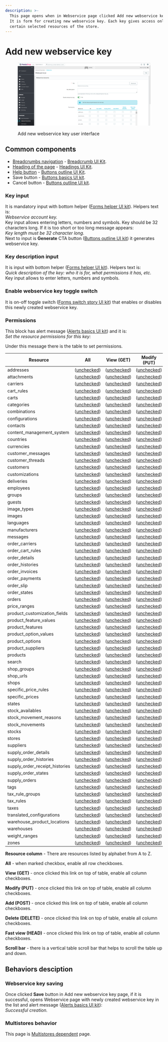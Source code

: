 ```yaml
---
description: >-
  This page opens when in Webservice page clicked Add new webservice key button.
  It is form for creating new webservice key. Each key gives access only to
  certain selected resources of the store.
---
```


# Add new webservice key

<figure><img src="../../../../../.gitbook/assets/image (1) (2) (3).png" alt=""><figcaption><p>Add new webservice key user interface</p></figcaption></figure>

## Common components

* [Breadcrumbs navigation](../../../common-components/breadcrumbs.md) - [Breadcrumb UI Kit](https://build.prestashop.com/prestashop-ui-kit/?path=/story/breadcrumb--breadcrumb).
* [Heading of the page](../../../common-components/heading-of-the-page.md) - [Headings UI Kit](https://build.prestashop.com/prestashop-ui-kit/?path=/story/headings--headings).
* [Help button](../../../common-components/help-button.md) - [Buttons outline UI Kit](https://build.prestashop.com/prestashop-ui-kit/?path=/story/buttons--outline).
* Save button - [Buttons basics UI kit](https://build.prestashop.com/prestashop-ui-kit/?path=/story/buttons--basics).
* Cancel button - [Buttons outline UI kit](https://build.prestashop.com/prestashop-ui-kit/?path=/story/buttons--outline).

### Key input

It is mandatory input with bottom helper ([Forms helper UI kit](https://build.prestashop.com/prestashop-ui-kit/?path=/story/forms--helpers)). Helpers text is: \
_Webservice account key._ \
Key input allows entering letters, numbers and symbols. Key should be 32 characters long. If it is too short or too long message appears: \
_Key length must be 32 character long._\
Next to input is **Generate** CTA button ([Buttons outline UI kit](https://build.prestashop.com/prestashop-ui-kit/?path=/story/buttons--outline)) it generates webservice key.

### Key description input

It is input with bottom helper ([Forms helper UI kit](https://build.prestashop.com/prestashop-ui-kit/?path=/story/forms--helpers)). Helpers text is: \
_Quick description of the key: who it is for, what permissions it has, etc._\
Key input allows to enter letters, numbers and symbols.&#x20;

### Enable webservice key toggle switch

It is on-off toggle switch ([Forms switch story UI kit](https://build.prestashop.com/prestashop-ui-kit/?path=/story/forms--switch-story)) that enables or disables this newly created webservice key.

### Permissions

This block has alert message ([Alerts basics UI kit](https://build.prestashop.com/prestashop-ui-kit/?path=/story/alerts--basics)) and it is:\
_Set the resource permissions for this key:_

Under this message there is the table to set permissions.

<table><thead><tr><th width="157">Resource</th><th width="128">All</th><th width="128">View (GET)</th><th width="128">Modify (PUT)</th><th width="129">Add (POST)</th><th width="128">Delete (DELETE)</th><th width="128">Fast view (HEAD)</th></tr></thead><tbody><tr><td>addresses</td><td>(<a href="https://build.prestashop-project.org/prestashop-ui-kit/?path=/story/forms--stylised-checkboxes">unchecked</a>)</td><td>(<a href="https://build.prestashop-project.org/prestashop-ui-kit/?path=/story/forms--stylised-checkboxes">unchecked</a>)</td><td>(<a href="https://build.prestashop-project.org/prestashop-ui-kit/?path=/story/forms--stylised-checkboxes">unchecked</a>)</td><td>(<a href="https://build.prestashop-project.org/prestashop-ui-kit/?path=/story/forms--stylised-checkboxes">unchecked</a>)</td><td>(<a href="https://build.prestashop-project.org/prestashop-ui-kit/?path=/story/forms--stylised-checkboxes">unchecked</a>)</td><td>(<a href="https://build.prestashop-project.org/prestashop-ui-kit/?path=/story/forms--stylised-checkboxes">unchecked</a>)</td></tr><tr><td>attachments</td><td>(<a href="https://build.prestashop-project.org/prestashop-ui-kit/?path=/story/forms--stylised-checkboxes">unchecked</a>)</td><td>(<a href="https://build.prestashop-project.org/prestashop-ui-kit/?path=/story/forms--stylised-checkboxes">unchecked</a>)</td><td>(<a href="https://build.prestashop-project.org/prestashop-ui-kit/?path=/story/forms--stylised-checkboxes">unchecked</a>)</td><td>(<a href="https://build.prestashop-project.org/prestashop-ui-kit/?path=/story/forms--stylised-checkboxes">unchecked</a>)</td><td>(<a href="https://build.prestashop-project.org/prestashop-ui-kit/?path=/story/forms--stylised-checkboxes">unchecked</a>)</td><td>(<a href="https://build.prestashop-project.org/prestashop-ui-kit/?path=/story/forms--stylised-checkboxes">unchecked</a>)</td></tr><tr><td>carriers</td><td>(<a href="https://build.prestashop-project.org/prestashop-ui-kit/?path=/story/forms--stylised-checkboxes">unchecked</a>)</td><td>(<a href="https://build.prestashop-project.org/prestashop-ui-kit/?path=/story/forms--stylised-checkboxes">unchecked</a>)</td><td>(<a href="https://build.prestashop-project.org/prestashop-ui-kit/?path=/story/forms--stylised-checkboxes">unchecked</a>)</td><td>(<a href="https://build.prestashop-project.org/prestashop-ui-kit/?path=/story/forms--stylised-checkboxes">unchecked</a>)</td><td>(<a href="https://build.prestashop-project.org/prestashop-ui-kit/?path=/story/forms--stylised-checkboxes">unchecked</a>)</td><td>(<a href="https://build.prestashop-project.org/prestashop-ui-kit/?path=/story/forms--stylised-checkboxes">unchecked</a>)</td></tr><tr><td>cart_rules</td><td>(<a href="https://build.prestashop-project.org/prestashop-ui-kit/?path=/story/forms--stylised-checkboxes">unchecked</a>)</td><td>(<a href="https://build.prestashop-project.org/prestashop-ui-kit/?path=/story/forms--stylised-checkboxes">unchecked</a>)</td><td>(<a href="https://build.prestashop-project.org/prestashop-ui-kit/?path=/story/forms--stylised-checkboxes">unchecked</a>)</td><td>(<a href="https://build.prestashop-project.org/prestashop-ui-kit/?path=/story/forms--stylised-checkboxes">unchecked</a>)</td><td>(<a href="https://build.prestashop-project.org/prestashop-ui-kit/?path=/story/forms--stylised-checkboxes">unchecked</a>)</td><td>(<a href="https://build.prestashop-project.org/prestashop-ui-kit/?path=/story/forms--stylised-checkboxes">unchecked</a>)</td></tr><tr><td>carts</td><td>(<a href="https://build.prestashop-project.org/prestashop-ui-kit/?path=/story/forms--stylised-checkboxes">unchecked</a>)</td><td>(<a href="https://build.prestashop-project.org/prestashop-ui-kit/?path=/story/forms--stylised-checkboxes">unchecked</a>)</td><td>(<a href="https://build.prestashop-project.org/prestashop-ui-kit/?path=/story/forms--stylised-checkboxes">unchecked</a>)</td><td>(<a href="https://build.prestashop-project.org/prestashop-ui-kit/?path=/story/forms--stylised-checkboxes">unchecked</a>)</td><td>(<a href="https://build.prestashop-project.org/prestashop-ui-kit/?path=/story/forms--stylised-checkboxes">unchecked</a>)</td><td>(<a href="https://build.prestashop-project.org/prestashop-ui-kit/?path=/story/forms--stylised-checkboxes">unchecked</a>)</td></tr><tr><td>categories</td><td>(<a href="https://build.prestashop-project.org/prestashop-ui-kit/?path=/story/forms--stylised-checkboxes">unchecked</a>)</td><td>(<a href="https://build.prestashop-project.org/prestashop-ui-kit/?path=/story/forms--stylised-checkboxes">unchecked</a>)</td><td>(<a href="https://build.prestashop-project.org/prestashop-ui-kit/?path=/story/forms--stylised-checkboxes">unchecked</a>)</td><td>(<a href="https://build.prestashop-project.org/prestashop-ui-kit/?path=/story/forms--stylised-checkboxes">unchecked</a>)</td><td>(<a href="https://build.prestashop-project.org/prestashop-ui-kit/?path=/story/forms--stylised-checkboxes">unchecked</a>)</td><td>(<a href="https://build.prestashop-project.org/prestashop-ui-kit/?path=/story/forms--stylised-checkboxes">unchecked</a>)</td></tr><tr><td>combinations</td><td>(<a href="https://build.prestashop-project.org/prestashop-ui-kit/?path=/story/forms--stylised-checkboxes">unchecked</a>)</td><td>(<a href="https://build.prestashop-project.org/prestashop-ui-kit/?path=/story/forms--stylised-checkboxes">unchecked</a>)</td><td>(<a href="https://build.prestashop-project.org/prestashop-ui-kit/?path=/story/forms--stylised-checkboxes">unchecked</a>)</td><td>(<a href="https://build.prestashop-project.org/prestashop-ui-kit/?path=/story/forms--stylised-checkboxes">unchecked</a>)</td><td>(<a href="https://build.prestashop-project.org/prestashop-ui-kit/?path=/story/forms--stylised-checkboxes">unchecked</a>)</td><td>(<a href="https://build.prestashop-project.org/prestashop-ui-kit/?path=/story/forms--stylised-checkboxes">unchecked</a>)</td></tr><tr><td>configurations</td><td>(<a href="https://build.prestashop-project.org/prestashop-ui-kit/?path=/story/forms--stylised-checkboxes">unchecked</a>)</td><td>(<a href="https://build.prestashop-project.org/prestashop-ui-kit/?path=/story/forms--stylised-checkboxes">unchecked</a>)</td><td>(<a href="https://build.prestashop-project.org/prestashop-ui-kit/?path=/story/forms--stylised-checkboxes">unchecked</a>)</td><td>(<a href="https://build.prestashop-project.org/prestashop-ui-kit/?path=/story/forms--stylised-checkboxes">unchecked</a>)</td><td>(<a href="https://build.prestashop-project.org/prestashop-ui-kit/?path=/story/forms--stylised-checkboxes">unchecked</a>)</td><td>(<a href="https://build.prestashop-project.org/prestashop-ui-kit/?path=/story/forms--stylised-checkboxes">unchecked</a>)</td></tr><tr><td>contacts</td><td>(<a href="https://build.prestashop-project.org/prestashop-ui-kit/?path=/story/forms--stylised-checkboxes">unchecked</a>)</td><td>(<a href="https://build.prestashop-project.org/prestashop-ui-kit/?path=/story/forms--stylised-checkboxes">unchecked</a>)</td><td>(<a href="https://build.prestashop-project.org/prestashop-ui-kit/?path=/story/forms--stylised-checkboxes">unchecked</a>)</td><td>(<a href="https://build.prestashop-project.org/prestashop-ui-kit/?path=/story/forms--stylised-checkboxes">unchecked</a>)</td><td>(<a href="https://build.prestashop-project.org/prestashop-ui-kit/?path=/story/forms--stylised-checkboxes">unchecked</a>)</td><td>(<a href="https://build.prestashop-project.org/prestashop-ui-kit/?path=/story/forms--stylised-checkboxes">unchecked</a>)</td></tr><tr><td>content_management_system</td><td>(<a href="https://build.prestashop-project.org/prestashop-ui-kit/?path=/story/forms--stylised-checkboxes">unchecked</a>)</td><td>(<a href="https://build.prestashop-project.org/prestashop-ui-kit/?path=/story/forms--stylised-checkboxes">unchecked</a>)</td><td>(<a href="https://build.prestashop-project.org/prestashop-ui-kit/?path=/story/forms--stylised-checkboxes">unchecked</a>)</td><td>(<a href="https://build.prestashop-project.org/prestashop-ui-kit/?path=/story/forms--stylised-checkboxes">unchecked</a>)</td><td>(<a href="https://build.prestashop-project.org/prestashop-ui-kit/?path=/story/forms--stylised-checkboxes">unchecked</a>)</td><td>(<a href="https://build.prestashop-project.org/prestashop-ui-kit/?path=/story/forms--stylised-checkboxes">unchecked</a>)</td></tr><tr><td>countries</td><td>(<a href="https://build.prestashop-project.org/prestashop-ui-kit/?path=/story/forms--stylised-checkboxes">unchecked</a>)</td><td>(<a href="https://build.prestashop-project.org/prestashop-ui-kit/?path=/story/forms--stylised-checkboxes">unchecked</a>)</td><td>(<a href="https://build.prestashop-project.org/prestashop-ui-kit/?path=/story/forms--stylised-checkboxes">unchecked</a>)</td><td>(<a href="https://build.prestashop-project.org/prestashop-ui-kit/?path=/story/forms--stylised-checkboxes">unchecked</a>)</td><td>(<a href="https://build.prestashop-project.org/prestashop-ui-kit/?path=/story/forms--stylised-checkboxes">unchecked</a>)</td><td>(<a href="https://build.prestashop-project.org/prestashop-ui-kit/?path=/story/forms--stylised-checkboxes">unchecked</a>)</td></tr><tr><td>currencies</td><td>(<a href="https://build.prestashop-project.org/prestashop-ui-kit/?path=/story/forms--stylised-checkboxes">unchecked</a>)</td><td>(<a href="https://build.prestashop-project.org/prestashop-ui-kit/?path=/story/forms--stylised-checkboxes">unchecked</a>)</td><td>(<a href="https://build.prestashop-project.org/prestashop-ui-kit/?path=/story/forms--stylised-checkboxes">unchecked</a>)</td><td>(<a href="https://build.prestashop-project.org/prestashop-ui-kit/?path=/story/forms--stylised-checkboxes">unchecked</a>)</td><td>(<a href="https://build.prestashop-project.org/prestashop-ui-kit/?path=/story/forms--stylised-checkboxes">unchecked</a>)</td><td>(<a href="https://build.prestashop-project.org/prestashop-ui-kit/?path=/story/forms--stylised-checkboxes">unchecked</a>)</td></tr><tr><td>customer_messages</td><td>(<a href="https://build.prestashop-project.org/prestashop-ui-kit/?path=/story/forms--stylised-checkboxes">unchecked</a>)</td><td>(<a href="https://build.prestashop-project.org/prestashop-ui-kit/?path=/story/forms--stylised-checkboxes">unchecked</a>)</td><td>(<a href="https://build.prestashop-project.org/prestashop-ui-kit/?path=/story/forms--stylised-checkboxes">unchecked</a>)</td><td>(<a href="https://build.prestashop-project.org/prestashop-ui-kit/?path=/story/forms--stylised-checkboxes">unchecked</a>)</td><td>(<a href="https://build.prestashop-project.org/prestashop-ui-kit/?path=/story/forms--stylised-checkboxes">unchecked</a>)</td><td>(<a href="https://build.prestashop-project.org/prestashop-ui-kit/?path=/story/forms--stylised-checkboxes">unchecked</a>)</td></tr><tr><td>customer_threads</td><td>(<a href="https://build.prestashop-project.org/prestashop-ui-kit/?path=/story/forms--stylised-checkboxes">unchecked</a>)</td><td>(<a href="https://build.prestashop-project.org/prestashop-ui-kit/?path=/story/forms--stylised-checkboxes">unchecked</a>)</td><td>(<a href="https://build.prestashop-project.org/prestashop-ui-kit/?path=/story/forms--stylised-checkboxes">unchecked</a>)</td><td>(<a href="https://build.prestashop-project.org/prestashop-ui-kit/?path=/story/forms--stylised-checkboxes">unchecked</a>)</td><td>(<a href="https://build.prestashop-project.org/prestashop-ui-kit/?path=/story/forms--stylised-checkboxes">unchecked</a>)</td><td>(<a href="https://build.prestashop-project.org/prestashop-ui-kit/?path=/story/forms--stylised-checkboxes">unchecked</a>)</td></tr><tr><td>customers</td><td>(<a href="https://build.prestashop-project.org/prestashop-ui-kit/?path=/story/forms--stylised-checkboxes">unchecked</a>)</td><td>(<a href="https://build.prestashop-project.org/prestashop-ui-kit/?path=/story/forms--stylised-checkboxes">unchecked</a>)</td><td>(<a href="https://build.prestashop-project.org/prestashop-ui-kit/?path=/story/forms--stylised-checkboxes">unchecked</a>)</td><td>(<a href="https://build.prestashop-project.org/prestashop-ui-kit/?path=/story/forms--stylised-checkboxes">unchecked</a>)</td><td>(<a href="https://build.prestashop-project.org/prestashop-ui-kit/?path=/story/forms--stylised-checkboxes">unchecked</a>)</td><td>(<a href="https://build.prestashop-project.org/prestashop-ui-kit/?path=/story/forms--stylised-checkboxes">unchecked</a>)</td></tr><tr><td>customizations</td><td>(<a href="https://build.prestashop-project.org/prestashop-ui-kit/?path=/story/forms--stylised-checkboxes">unchecked</a>)</td><td>(<a href="https://build.prestashop-project.org/prestashop-ui-kit/?path=/story/forms--stylised-checkboxes">unchecked</a>)</td><td>(<a href="https://build.prestashop-project.org/prestashop-ui-kit/?path=/story/forms--stylised-checkboxes">unchecked</a>)</td><td>(<a href="https://build.prestashop-project.org/prestashop-ui-kit/?path=/story/forms--stylised-checkboxes">unchecked</a>)</td><td>(<a href="https://build.prestashop-project.org/prestashop-ui-kit/?path=/story/forms--stylised-checkboxes">unchecked</a>)</td><td>(<a href="https://build.prestashop-project.org/prestashop-ui-kit/?path=/story/forms--stylised-checkboxes">unchecked</a>)</td></tr><tr><td>deliveries</td><td>(<a href="https://build.prestashop-project.org/prestashop-ui-kit/?path=/story/forms--stylised-checkboxes">unchecked</a>)</td><td>(<a href="https://build.prestashop-project.org/prestashop-ui-kit/?path=/story/forms--stylised-checkboxes">unchecked</a>)</td><td>(<a href="https://build.prestashop-project.org/prestashop-ui-kit/?path=/story/forms--stylised-checkboxes">unchecked</a>)</td><td>(<a href="https://build.prestashop-project.org/prestashop-ui-kit/?path=/story/forms--stylised-checkboxes">unchecked</a>)</td><td>(<a href="https://build.prestashop-project.org/prestashop-ui-kit/?path=/story/forms--stylised-checkboxes">unchecked</a>)</td><td>(<a href="https://build.prestashop-project.org/prestashop-ui-kit/?path=/story/forms--stylised-checkboxes">unchecked</a>)</td></tr><tr><td>employees</td><td>(<a href="https://build.prestashop-project.org/prestashop-ui-kit/?path=/story/forms--stylised-checkboxes">unchecked</a>)</td><td>(<a href="https://build.prestashop-project.org/prestashop-ui-kit/?path=/story/forms--stylised-checkboxes">unchecked</a>)</td><td>(<a href="https://build.prestashop-project.org/prestashop-ui-kit/?path=/story/forms--stylised-checkboxes">unchecked</a>)</td><td>(<a href="https://build.prestashop-project.org/prestashop-ui-kit/?path=/story/forms--stylised-checkboxes">unchecked</a>)</td><td>(<a href="https://build.prestashop-project.org/prestashop-ui-kit/?path=/story/forms--stylised-checkboxes">unchecked</a>)</td><td>(<a href="https://build.prestashop-project.org/prestashop-ui-kit/?path=/story/forms--stylised-checkboxes">unchecked</a>)</td></tr><tr><td>groups</td><td>(<a href="https://build.prestashop-project.org/prestashop-ui-kit/?path=/story/forms--stylised-checkboxes">unchecked</a>)</td><td>(<a href="https://build.prestashop-project.org/prestashop-ui-kit/?path=/story/forms--stylised-checkboxes">unchecked</a>)</td><td>(<a href="https://build.prestashop-project.org/prestashop-ui-kit/?path=/story/forms--stylised-checkboxes">unchecked</a>)</td><td>(<a href="https://build.prestashop-project.org/prestashop-ui-kit/?path=/story/forms--stylised-checkboxes">unchecked</a>)</td><td>(<a href="https://build.prestashop-project.org/prestashop-ui-kit/?path=/story/forms--stylised-checkboxes">unchecked</a>)</td><td>(<a href="https://build.prestashop-project.org/prestashop-ui-kit/?path=/story/forms--stylised-checkboxes">unchecked</a>)</td></tr><tr><td>guests</td><td>(<a href="https://build.prestashop-project.org/prestashop-ui-kit/?path=/story/forms--stylised-checkboxes">unchecked</a>)</td><td>(<a href="https://build.prestashop-project.org/prestashop-ui-kit/?path=/story/forms--stylised-checkboxes">unchecked</a>)</td><td>(<a href="https://build.prestashop-project.org/prestashop-ui-kit/?path=/story/forms--stylised-checkboxes">unchecked</a>)</td><td>(<a href="https://build.prestashop-project.org/prestashop-ui-kit/?path=/story/forms--stylised-checkboxes">unchecked</a>)</td><td>(<a href="https://build.prestashop-project.org/prestashop-ui-kit/?path=/story/forms--stylised-checkboxes">unchecked</a>)</td><td>(<a href="https://build.prestashop-project.org/prestashop-ui-kit/?path=/story/forms--stylised-checkboxes">unchecked</a>)</td></tr><tr><td>image_types</td><td>(<a href="https://build.prestashop-project.org/prestashop-ui-kit/?path=/story/forms--stylised-checkboxes">unchecked</a>)</td><td>(<a href="https://build.prestashop-project.org/prestashop-ui-kit/?path=/story/forms--stylised-checkboxes">unchecked</a>)</td><td>(<a href="https://build.prestashop-project.org/prestashop-ui-kit/?path=/story/forms--stylised-checkboxes">unchecked</a>)</td><td>(<a href="https://build.prestashop-project.org/prestashop-ui-kit/?path=/story/forms--stylised-checkboxes">unchecked</a>)</td><td>(<a href="https://build.prestashop-project.org/prestashop-ui-kit/?path=/story/forms--stylised-checkboxes">unchecked</a>)</td><td>(<a href="https://build.prestashop-project.org/prestashop-ui-kit/?path=/story/forms--stylised-checkboxes">unchecked</a>)</td></tr><tr><td>images</td><td>(<a href="https://build.prestashop-project.org/prestashop-ui-kit/?path=/story/forms--stylised-checkboxes">unchecked</a>)</td><td>(<a href="https://build.prestashop-project.org/prestashop-ui-kit/?path=/story/forms--stylised-checkboxes">unchecked</a>)</td><td>(<a href="https://build.prestashop-project.org/prestashop-ui-kit/?path=/story/forms--stylised-checkboxes">unchecked</a>)</td><td>(<a href="https://build.prestashop-project.org/prestashop-ui-kit/?path=/story/forms--stylised-checkboxes">unchecked</a>)</td><td>(<a href="https://build.prestashop-project.org/prestashop-ui-kit/?path=/story/forms--stylised-checkboxes">unchecked</a>)</td><td>(<a href="https://build.prestashop-project.org/prestashop-ui-kit/?path=/story/forms--stylised-checkboxes">unchecked</a>)</td></tr><tr><td>languages</td><td>(<a href="https://build.prestashop-project.org/prestashop-ui-kit/?path=/story/forms--stylised-checkboxes">unchecked</a>)</td><td>(<a href="https://build.prestashop-project.org/prestashop-ui-kit/?path=/story/forms--stylised-checkboxes">unchecked</a>)</td><td>(<a href="https://build.prestashop-project.org/prestashop-ui-kit/?path=/story/forms--stylised-checkboxes">unchecked</a>)</td><td>(<a href="https://build.prestashop-project.org/prestashop-ui-kit/?path=/story/forms--stylised-checkboxes">unchecked</a>)</td><td>(<a href="https://build.prestashop-project.org/prestashop-ui-kit/?path=/story/forms--stylised-checkboxes">unchecked</a>)</td><td>(<a href="https://build.prestashop-project.org/prestashop-ui-kit/?path=/story/forms--stylised-checkboxes">unchecked</a>)</td></tr><tr><td>manufacturers</td><td>(<a href="https://build.prestashop-project.org/prestashop-ui-kit/?path=/story/forms--stylised-checkboxes">unchecked</a>)</td><td>(<a href="https://build.prestashop-project.org/prestashop-ui-kit/?path=/story/forms--stylised-checkboxes">unchecked</a>)</td><td>(<a href="https://build.prestashop-project.org/prestashop-ui-kit/?path=/story/forms--stylised-checkboxes">unchecked</a>)</td><td>(<a href="https://build.prestashop-project.org/prestashop-ui-kit/?path=/story/forms--stylised-checkboxes">unchecked</a>)</td><td>(<a href="https://build.prestashop-project.org/prestashop-ui-kit/?path=/story/forms--stylised-checkboxes">unchecked</a>)</td><td>(<a href="https://build.prestashop-project.org/prestashop-ui-kit/?path=/story/forms--stylised-checkboxes">unchecked</a>)</td></tr><tr><td>messages</td><td>(<a href="https://build.prestashop-project.org/prestashop-ui-kit/?path=/story/forms--stylised-checkboxes">unchecked</a>)</td><td>(<a href="https://build.prestashop-project.org/prestashop-ui-kit/?path=/story/forms--stylised-checkboxes">unchecked</a>)</td><td>(<a href="https://build.prestashop-project.org/prestashop-ui-kit/?path=/story/forms--stylised-checkboxes">unchecked</a>)</td><td>(<a href="https://build.prestashop-project.org/prestashop-ui-kit/?path=/story/forms--stylised-checkboxes">unchecked</a>)</td><td>(<a href="https://build.prestashop-project.org/prestashop-ui-kit/?path=/story/forms--stylised-checkboxes">unchecked</a>)</td><td>(<a href="https://build.prestashop-project.org/prestashop-ui-kit/?path=/story/forms--stylised-checkboxes">unchecked</a>)</td></tr><tr><td>order_carriers</td><td>(<a href="https://build.prestashop-project.org/prestashop-ui-kit/?path=/story/forms--stylised-checkboxes">unchecked</a>)</td><td>(<a href="https://build.prestashop-project.org/prestashop-ui-kit/?path=/story/forms--stylised-checkboxes">unchecked</a>)</td><td>(<a href="https://build.prestashop-project.org/prestashop-ui-kit/?path=/story/forms--stylised-checkboxes">unchecked</a>)</td><td>(<a href="https://build.prestashop-project.org/prestashop-ui-kit/?path=/story/forms--stylised-checkboxes">unchecked</a>)</td><td>(<a href="https://build.prestashop-project.org/prestashop-ui-kit/?path=/story/forms--stylised-checkboxes">unchecked</a>)</td><td>(<a href="https://build.prestashop-project.org/prestashop-ui-kit/?path=/story/forms--stylised-checkboxes">unchecked</a>)</td></tr><tr><td>order_cart_rules</td><td>(<a href="https://build.prestashop-project.org/prestashop-ui-kit/?path=/story/forms--stylised-checkboxes">unchecked</a>)</td><td>(<a href="https://build.prestashop-project.org/prestashop-ui-kit/?path=/story/forms--stylised-checkboxes">unchecked</a>)</td><td>(<a href="https://build.prestashop-project.org/prestashop-ui-kit/?path=/story/forms--stylised-checkboxes">unchecked</a>)</td><td>(<a href="https://build.prestashop-project.org/prestashop-ui-kit/?path=/story/forms--stylised-checkboxes">unchecked</a>)</td><td>(<a href="https://build.prestashop-project.org/prestashop-ui-kit/?path=/story/forms--stylised-checkboxes">unchecked</a>)</td><td>(<a href="https://build.prestashop-project.org/prestashop-ui-kit/?path=/story/forms--stylised-checkboxes">unchecked</a>)</td></tr><tr><td>order_details</td><td>(<a href="https://build.prestashop-project.org/prestashop-ui-kit/?path=/story/forms--stylised-checkboxes">unchecked</a>)</td><td>(<a href="https://build.prestashop-project.org/prestashop-ui-kit/?path=/story/forms--stylised-checkboxes">unchecked</a>)</td><td>(<a href="https://build.prestashop-project.org/prestashop-ui-kit/?path=/story/forms--stylised-checkboxes">unchecked</a>)</td><td>(<a href="https://build.prestashop-project.org/prestashop-ui-kit/?path=/story/forms--stylised-checkboxes">unchecked</a>)</td><td>(<a href="https://build.prestashop-project.org/prestashop-ui-kit/?path=/story/forms--stylised-checkboxes">unchecked</a>)</td><td>(<a href="https://build.prestashop-project.org/prestashop-ui-kit/?path=/story/forms--stylised-checkboxes">unchecked</a>)</td></tr><tr><td>order_histories</td><td>(<a href="https://build.prestashop-project.org/prestashop-ui-kit/?path=/story/forms--stylised-checkboxes">unchecked</a>)</td><td>(<a href="https://build.prestashop-project.org/prestashop-ui-kit/?path=/story/forms--stylised-checkboxes">unchecked</a>)</td><td>(<a href="https://build.prestashop-project.org/prestashop-ui-kit/?path=/story/forms--stylised-checkboxes">unchecked</a>)</td><td>(<a href="https://build.prestashop-project.org/prestashop-ui-kit/?path=/story/forms--stylised-checkboxes">unchecked</a>)</td><td>(<a href="https://build.prestashop-project.org/prestashop-ui-kit/?path=/story/forms--stylised-checkboxes">unchecked</a>)</td><td>(<a href="https://build.prestashop-project.org/prestashop-ui-kit/?path=/story/forms--stylised-checkboxes">unchecked</a>)</td></tr><tr><td>order_invoices<br></td><td>(<a href="https://build.prestashop-project.org/prestashop-ui-kit/?path=/story/forms--stylised-checkboxes">unchecked</a>)</td><td>(<a href="https://build.prestashop-project.org/prestashop-ui-kit/?path=/story/forms--stylised-checkboxes">unchecked</a>)</td><td>(<a href="https://build.prestashop-project.org/prestashop-ui-kit/?path=/story/forms--stylised-checkboxes">unchecked</a>)</td><td>(<a href="https://build.prestashop-project.org/prestashop-ui-kit/?path=/story/forms--stylised-checkboxes">unchecked</a>)</td><td>(<a href="https://build.prestashop-project.org/prestashop-ui-kit/?path=/story/forms--stylised-checkboxes">unchecked</a>)</td><td>(<a href="https://build.prestashop-project.org/prestashop-ui-kit/?path=/story/forms--stylised-checkboxes">unchecked</a>)</td></tr><tr><td>order_payments</td><td>(<a href="https://build.prestashop-project.org/prestashop-ui-kit/?path=/story/forms--stylised-checkboxes">unchecked</a>)</td><td>(<a href="https://build.prestashop-project.org/prestashop-ui-kit/?path=/story/forms--stylised-checkboxes">unchecked</a>)</td><td>(<a href="https://build.prestashop-project.org/prestashop-ui-kit/?path=/story/forms--stylised-checkboxes">unchecked</a>)</td><td>(<a href="https://build.prestashop-project.org/prestashop-ui-kit/?path=/story/forms--stylised-checkboxes">unchecked</a>)</td><td>(<a href="https://build.prestashop-project.org/prestashop-ui-kit/?path=/story/forms--stylised-checkboxes">unchecked</a>)</td><td>(<a href="https://build.prestashop-project.org/prestashop-ui-kit/?path=/story/forms--stylised-checkboxes">unchecked</a>)</td></tr><tr><td>order_slip</td><td>(<a href="https://build.prestashop-project.org/prestashop-ui-kit/?path=/story/forms--stylised-checkboxes">unchecked</a>)</td><td>(<a href="https://build.prestashop-project.org/prestashop-ui-kit/?path=/story/forms--stylised-checkboxes">unchecked</a>)</td><td>(<a href="https://build.prestashop-project.org/prestashop-ui-kit/?path=/story/forms--stylised-checkboxes">unchecked</a>)</td><td>(<a href="https://build.prestashop-project.org/prestashop-ui-kit/?path=/story/forms--stylised-checkboxes">unchecked</a>)</td><td>(<a href="https://build.prestashop-project.org/prestashop-ui-kit/?path=/story/forms--stylised-checkboxes">unchecked</a>)</td><td>(<a href="https://build.prestashop-project.org/prestashop-ui-kit/?path=/story/forms--stylised-checkboxes">unchecked</a>)</td></tr><tr><td>order_states</td><td>(<a href="https://build.prestashop-project.org/prestashop-ui-kit/?path=/story/forms--stylised-checkboxes">unchecked</a>)</td><td>(<a href="https://build.prestashop-project.org/prestashop-ui-kit/?path=/story/forms--stylised-checkboxes">unchecked</a>)</td><td>(<a href="https://build.prestashop-project.org/prestashop-ui-kit/?path=/story/forms--stylised-checkboxes">unchecked</a>)</td><td>(<a href="https://build.prestashop-project.org/prestashop-ui-kit/?path=/story/forms--stylised-checkboxes">unchecked</a>)</td><td>(<a href="https://build.prestashop-project.org/prestashop-ui-kit/?path=/story/forms--stylised-checkboxes">unchecked</a>)</td><td>(<a href="https://build.prestashop-project.org/prestashop-ui-kit/?path=/story/forms--stylised-checkboxes">unchecked</a>)</td></tr><tr><td>orders</td><td>(<a href="https://build.prestashop-project.org/prestashop-ui-kit/?path=/story/forms--stylised-checkboxes">unchecked</a>)</td><td>(<a href="https://build.prestashop-project.org/prestashop-ui-kit/?path=/story/forms--stylised-checkboxes">unchecked</a>)</td><td>(<a href="https://build.prestashop-project.org/prestashop-ui-kit/?path=/story/forms--stylised-checkboxes">unchecked</a>)</td><td>(<a href="https://build.prestashop-project.org/prestashop-ui-kit/?path=/story/forms--stylised-checkboxes">unchecked</a>)</td><td>(<a href="https://build.prestashop-project.org/prestashop-ui-kit/?path=/story/forms--stylised-checkboxes">unchecked</a>)</td><td>(<a href="https://build.prestashop-project.org/prestashop-ui-kit/?path=/story/forms--stylised-checkboxes">unchecked</a>)</td></tr><tr><td>price_ranges</td><td>(<a href="https://build.prestashop-project.org/prestashop-ui-kit/?path=/story/forms--stylised-checkboxes">unchecked</a>)</td><td>(<a href="https://build.prestashop-project.org/prestashop-ui-kit/?path=/story/forms--stylised-checkboxes">unchecked</a>)</td><td>(<a href="https://build.prestashop-project.org/prestashop-ui-kit/?path=/story/forms--stylised-checkboxes">unchecked</a>)</td><td>(<a href="https://build.prestashop-project.org/prestashop-ui-kit/?path=/story/forms--stylised-checkboxes">unchecked</a>)</td><td>(<a href="https://build.prestashop-project.org/prestashop-ui-kit/?path=/story/forms--stylised-checkboxes">unchecked</a>)</td><td>(<a href="https://build.prestashop-project.org/prestashop-ui-kit/?path=/story/forms--stylised-checkboxes">unchecked</a>)</td></tr><tr><td>product_customization_fields</td><td>(<a href="https://build.prestashop-project.org/prestashop-ui-kit/?path=/story/forms--stylised-checkboxes">unchecked</a>)</td><td>(<a href="https://build.prestashop-project.org/prestashop-ui-kit/?path=/story/forms--stylised-checkboxes">unchecked</a>)</td><td>(<a href="https://build.prestashop-project.org/prestashop-ui-kit/?path=/story/forms--stylised-checkboxes">unchecked</a>)</td><td>(<a href="https://build.prestashop-project.org/prestashop-ui-kit/?path=/story/forms--stylised-checkboxes">unchecked</a>)</td><td>(<a href="https://build.prestashop-project.org/prestashop-ui-kit/?path=/story/forms--stylised-checkboxes">unchecked</a>)</td><td>(<a href="https://build.prestashop-project.org/prestashop-ui-kit/?path=/story/forms--stylised-checkboxes">unchecked</a>)</td></tr><tr><td>product_feature_values</td><td>(<a href="https://build.prestashop-project.org/prestashop-ui-kit/?path=/story/forms--stylised-checkboxes">unchecked</a>)</td><td>(<a href="https://build.prestashop-project.org/prestashop-ui-kit/?path=/story/forms--stylised-checkboxes">unchecked</a>)</td><td>(<a href="https://build.prestashop-project.org/prestashop-ui-kit/?path=/story/forms--stylised-checkboxes">unchecked</a>)</td><td>(<a href="https://build.prestashop-project.org/prestashop-ui-kit/?path=/story/forms--stylised-checkboxes">unchecked</a>)</td><td>(<a href="https://build.prestashop-project.org/prestashop-ui-kit/?path=/story/forms--stylised-checkboxes">unchecked</a>)</td><td>(<a href="https://build.prestashop-project.org/prestashop-ui-kit/?path=/story/forms--stylised-checkboxes">unchecked</a>)</td></tr><tr><td>product_features</td><td>(<a href="https://build.prestashop-project.org/prestashop-ui-kit/?path=/story/forms--stylised-checkboxes">unchecked</a>)</td><td>(<a href="https://build.prestashop-project.org/prestashop-ui-kit/?path=/story/forms--stylised-checkboxes">unchecked</a>)</td><td>(<a href="https://build.prestashop-project.org/prestashop-ui-kit/?path=/story/forms--stylised-checkboxes">unchecked</a>)</td><td>(<a href="https://build.prestashop-project.org/prestashop-ui-kit/?path=/story/forms--stylised-checkboxes">unchecked</a>)</td><td>(<a href="https://build.prestashop-project.org/prestashop-ui-kit/?path=/story/forms--stylised-checkboxes">unchecked</a>)</td><td>(<a href="https://build.prestashop-project.org/prestashop-ui-kit/?path=/story/forms--stylised-checkboxes">unchecked</a>)</td></tr><tr><td>product_option_values</td><td>(<a href="https://build.prestashop-project.org/prestashop-ui-kit/?path=/story/forms--stylised-checkboxes">unchecked</a>)</td><td>(<a href="https://build.prestashop-project.org/prestashop-ui-kit/?path=/story/forms--stylised-checkboxes">unchecked</a>)</td><td>(<a href="https://build.prestashop-project.org/prestashop-ui-kit/?path=/story/forms--stylised-checkboxes">unchecked</a>)</td><td>(<a href="https://build.prestashop-project.org/prestashop-ui-kit/?path=/story/forms--stylised-checkboxes">unchecked</a>)</td><td>(<a href="https://build.prestashop-project.org/prestashop-ui-kit/?path=/story/forms--stylised-checkboxes">unchecked</a>)</td><td>(<a href="https://build.prestashop-project.org/prestashop-ui-kit/?path=/story/forms--stylised-checkboxes">unchecked</a>)</td></tr><tr><td>product_options</td><td>(<a href="https://build.prestashop-project.org/prestashop-ui-kit/?path=/story/forms--stylised-checkboxes">unchecked</a>)</td><td>(<a href="https://build.prestashop-project.org/prestashop-ui-kit/?path=/story/forms--stylised-checkboxes">unchecked</a>)</td><td>(<a href="https://build.prestashop-project.org/prestashop-ui-kit/?path=/story/forms--stylised-checkboxes">unchecked</a>)</td><td>(<a href="https://build.prestashop-project.org/prestashop-ui-kit/?path=/story/forms--stylised-checkboxes">unchecked</a>)</td><td>(<a href="https://build.prestashop-project.org/prestashop-ui-kit/?path=/story/forms--stylised-checkboxes">unchecked</a>)</td><td>(<a href="https://build.prestashop-project.org/prestashop-ui-kit/?path=/story/forms--stylised-checkboxes">unchecked</a>)</td></tr><tr><td>product_suppliers</td><td>(<a href="https://build.prestashop-project.org/prestashop-ui-kit/?path=/story/forms--stylised-checkboxes">unchecked</a>)</td><td>(<a href="https://build.prestashop-project.org/prestashop-ui-kit/?path=/story/forms--stylised-checkboxes">unchecked</a>)</td><td>(<a href="https://build.prestashop-project.org/prestashop-ui-kit/?path=/story/forms--stylised-checkboxes">unchecked</a>)</td><td>(<a href="https://build.prestashop-project.org/prestashop-ui-kit/?path=/story/forms--stylised-checkboxes">unchecked</a>)</td><td>(<a href="https://build.prestashop-project.org/prestashop-ui-kit/?path=/story/forms--stylised-checkboxes">unchecked</a>)</td><td>(<a href="https://build.prestashop-project.org/prestashop-ui-kit/?path=/story/forms--stylised-checkboxes">unchecked</a>)</td></tr><tr><td>products</td><td>(<a href="https://build.prestashop-project.org/prestashop-ui-kit/?path=/story/forms--stylised-checkboxes">unchecked</a>)</td><td>(<a href="https://build.prestashop-project.org/prestashop-ui-kit/?path=/story/forms--stylised-checkboxes">unchecked</a>)</td><td>(<a href="https://build.prestashop-project.org/prestashop-ui-kit/?path=/story/forms--stylised-checkboxes">unchecked</a>)</td><td>(<a href="https://build.prestashop-project.org/prestashop-ui-kit/?path=/story/forms--stylised-checkboxes">unchecked</a>)</td><td>(<a href="https://build.prestashop-project.org/prestashop-ui-kit/?path=/story/forms--stylised-checkboxes">unchecked</a>)</td><td>(<a href="https://build.prestashop-project.org/prestashop-ui-kit/?path=/story/forms--stylised-checkboxes">unchecked</a>)</td></tr><tr><td>search</td><td>(<a href="https://build.prestashop-project.org/prestashop-ui-kit/?path=/story/forms--stylised-checkboxes">unchecked</a>)</td><td>(<a href="https://build.prestashop-project.org/prestashop-ui-kit/?path=/story/forms--stylised-checkboxes">unchecked</a>)</td><td>(<a href="https://build.prestashop-project.org/prestashop-ui-kit/?path=/story/forms--stylised-checkboxes">unchecked</a>)</td><td>(<a href="https://build.prestashop-project.org/prestashop-ui-kit/?path=/story/forms--stylised-checkboxes">unchecked</a>)</td><td>(<a href="https://build.prestashop-project.org/prestashop-ui-kit/?path=/story/forms--stylised-checkboxes">unchecked</a>)</td><td>(<a href="https://build.prestashop-project.org/prestashop-ui-kit/?path=/story/forms--stylised-checkboxes">unchecked</a>)</td></tr><tr><td>shop_groups</td><td>(<a href="https://build.prestashop-project.org/prestashop-ui-kit/?path=/story/forms--stylised-checkboxes">unchecked</a>)</td><td>(<a href="https://build.prestashop-project.org/prestashop-ui-kit/?path=/story/forms--stylised-checkboxes">unchecked</a>)</td><td>(<a href="https://build.prestashop-project.org/prestashop-ui-kit/?path=/story/forms--stylised-checkboxes">unchecked</a>)</td><td>(<a href="https://build.prestashop-project.org/prestashop-ui-kit/?path=/story/forms--stylised-checkboxes">unchecked</a>)</td><td>(<a href="https://build.prestashop-project.org/prestashop-ui-kit/?path=/story/forms--stylised-checkboxes">unchecked</a>)</td><td>(<a href="https://build.prestashop-project.org/prestashop-ui-kit/?path=/story/forms--stylised-checkboxes">unchecked</a>)</td></tr><tr><td>shop_urls</td><td>(<a href="https://build.prestashop-project.org/prestashop-ui-kit/?path=/story/forms--stylised-checkboxes">unchecked</a>)</td><td>(<a href="https://build.prestashop-project.org/prestashop-ui-kit/?path=/story/forms--stylised-checkboxes">unchecked</a>)</td><td>(<a href="https://build.prestashop-project.org/prestashop-ui-kit/?path=/story/forms--stylised-checkboxes">unchecked</a>)</td><td>(<a href="https://build.prestashop-project.org/prestashop-ui-kit/?path=/story/forms--stylised-checkboxes">unchecked</a>)</td><td>(<a href="https://build.prestashop-project.org/prestashop-ui-kit/?path=/story/forms--stylised-checkboxes">unchecked</a>)</td><td>(<a href="https://build.prestashop-project.org/prestashop-ui-kit/?path=/story/forms--stylised-checkboxes">unchecked</a>)</td></tr><tr><td>shops</td><td>(<a href="https://build.prestashop-project.org/prestashop-ui-kit/?path=/story/forms--stylised-checkboxes">unchecked</a>)</td><td>(<a href="https://build.prestashop-project.org/prestashop-ui-kit/?path=/story/forms--stylised-checkboxes">unchecked</a>)</td><td>(<a href="https://build.prestashop-project.org/prestashop-ui-kit/?path=/story/forms--stylised-checkboxes">unchecked</a>)</td><td>(<a href="https://build.prestashop-project.org/prestashop-ui-kit/?path=/story/forms--stylised-checkboxes">unchecked</a>)</td><td>(<a href="https://build.prestashop-project.org/prestashop-ui-kit/?path=/story/forms--stylised-checkboxes">unchecked</a>)</td><td>(<a href="https://build.prestashop-project.org/prestashop-ui-kit/?path=/story/forms--stylised-checkboxes">unchecked</a>)</td></tr><tr><td>specific_price_rules</td><td>(<a href="https://build.prestashop-project.org/prestashop-ui-kit/?path=/story/forms--stylised-checkboxes">unchecked</a>)</td><td>(<a href="https://build.prestashop-project.org/prestashop-ui-kit/?path=/story/forms--stylised-checkboxes">unchecked</a>)</td><td>(<a href="https://build.prestashop-project.org/prestashop-ui-kit/?path=/story/forms--stylised-checkboxes">unchecked</a>)</td><td>(<a href="https://build.prestashop-project.org/prestashop-ui-kit/?path=/story/forms--stylised-checkboxes">unchecked</a>)</td><td>(<a href="https://build.prestashop-project.org/prestashop-ui-kit/?path=/story/forms--stylised-checkboxes">unchecked</a>)</td><td>(<a href="https://build.prestashop-project.org/prestashop-ui-kit/?path=/story/forms--stylised-checkboxes">unchecked</a>)</td></tr><tr><td>specific_prices</td><td>(<a href="https://build.prestashop-project.org/prestashop-ui-kit/?path=/story/forms--stylised-checkboxes">unchecked</a>)</td><td>(<a href="https://build.prestashop-project.org/prestashop-ui-kit/?path=/story/forms--stylised-checkboxes">unchecked</a>)</td><td>(<a href="https://build.prestashop-project.org/prestashop-ui-kit/?path=/story/forms--stylised-checkboxes">unchecked</a>)</td><td>(<a href="https://build.prestashop-project.org/prestashop-ui-kit/?path=/story/forms--stylised-checkboxes">unchecked</a>)</td><td>(<a href="https://build.prestashop-project.org/prestashop-ui-kit/?path=/story/forms--stylised-checkboxes">unchecked</a>)</td><td>(<a href="https://build.prestashop-project.org/prestashop-ui-kit/?path=/story/forms--stylised-checkboxes">unchecked</a>)</td></tr><tr><td>states</td><td>(<a href="https://build.prestashop-project.org/prestashop-ui-kit/?path=/story/forms--stylised-checkboxes">unchecked</a>)</td><td>(<a href="https://build.prestashop-project.org/prestashop-ui-kit/?path=/story/forms--stylised-checkboxes">unchecked</a>)</td><td>(<a href="https://build.prestashop-project.org/prestashop-ui-kit/?path=/story/forms--stylised-checkboxes">unchecked</a>)</td><td>(<a href="https://build.prestashop-project.org/prestashop-ui-kit/?path=/story/forms--stylised-checkboxes">unchecked</a>)</td><td>(<a href="https://build.prestashop-project.org/prestashop-ui-kit/?path=/story/forms--stylised-checkboxes">unchecked</a>)</td><td>(<a href="https://build.prestashop-project.org/prestashop-ui-kit/?path=/story/forms--stylised-checkboxes">unchecked</a>)</td></tr><tr><td>stock_availables</td><td>(<a href="https://build.prestashop-project.org/prestashop-ui-kit/?path=/story/forms--stylised-checkboxes">unchecked</a>)</td><td>(<a href="https://build.prestashop-project.org/prestashop-ui-kit/?path=/story/forms--stylised-checkboxes">unchecked</a>)</td><td>(<a href="https://build.prestashop-project.org/prestashop-ui-kit/?path=/story/forms--stylised-checkboxes">unchecked</a>)</td><td>(<a href="https://build.prestashop-project.org/prestashop-ui-kit/?path=/story/forms--stylised-checkboxes">unchecked</a>)</td><td>(<a href="https://build.prestashop-project.org/prestashop-ui-kit/?path=/story/forms--stylised-checkboxes">unchecked</a>)</td><td>(<a href="https://build.prestashop-project.org/prestashop-ui-kit/?path=/story/forms--stylised-checkboxes">unchecked</a>)</td></tr><tr><td>stock_movement_reasons</td><td>(<a href="https://build.prestashop-project.org/prestashop-ui-kit/?path=/story/forms--stylised-checkboxes">unchecked</a>)</td><td>(<a href="https://build.prestashop-project.org/prestashop-ui-kit/?path=/story/forms--stylised-checkboxes">unchecked</a>)</td><td>(<a href="https://build.prestashop-project.org/prestashop-ui-kit/?path=/story/forms--stylised-checkboxes">unchecked</a>)</td><td>(<a href="https://build.prestashop-project.org/prestashop-ui-kit/?path=/story/forms--stylised-checkboxes">unchecked</a>)</td><td>(<a href="https://build.prestashop-project.org/prestashop-ui-kit/?path=/story/forms--stylised-checkboxes">unchecked</a>)</td><td>(<a href="https://build.prestashop-project.org/prestashop-ui-kit/?path=/story/forms--stylised-checkboxes">unchecked</a>)</td></tr><tr><td>stock_movements</td><td>(<a href="https://build.prestashop-project.org/prestashop-ui-kit/?path=/story/forms--stylised-checkboxes">unchecked</a>)</td><td>(<a href="https://build.prestashop-project.org/prestashop-ui-kit/?path=/story/forms--stylised-checkboxes">unchecked</a>)</td><td>(<a href="https://build.prestashop-project.org/prestashop-ui-kit/?path=/story/forms--stylised-checkboxes">unchecked</a>)</td><td>(<a href="https://build.prestashop-project.org/prestashop-ui-kit/?path=/story/forms--stylised-checkboxes">unchecked</a>)</td><td>(<a href="https://build.prestashop-project.org/prestashop-ui-kit/?path=/story/forms--stylised-checkboxes">unchecked</a>)</td><td>(<a href="https://build.prestashop-project.org/prestashop-ui-kit/?path=/story/forms--stylised-checkboxes">unchecked</a>)</td></tr><tr><td>stocks</td><td>(<a href="https://build.prestashop-project.org/prestashop-ui-kit/?path=/story/forms--stylised-checkboxes">unchecked</a>)</td><td>(<a href="https://build.prestashop-project.org/prestashop-ui-kit/?path=/story/forms--stylised-checkboxes">unchecked</a>)</td><td>(<a href="https://build.prestashop-project.org/prestashop-ui-kit/?path=/story/forms--stylised-checkboxes">unchecked</a>)</td><td>(<a href="https://build.prestashop-project.org/prestashop-ui-kit/?path=/story/forms--stylised-checkboxes">unchecked</a>)</td><td>(<a href="https://build.prestashop-project.org/prestashop-ui-kit/?path=/story/forms--stylised-checkboxes">unchecked</a>)</td><td>(<a href="https://build.prestashop-project.org/prestashop-ui-kit/?path=/story/forms--stylised-checkboxes">unchecked</a>)</td></tr><tr><td>stores</td><td>(<a href="https://build.prestashop-project.org/prestashop-ui-kit/?path=/story/forms--stylised-checkboxes">unchecked</a>)</td><td>(<a href="https://build.prestashop-project.org/prestashop-ui-kit/?path=/story/forms--stylised-checkboxes">unchecked</a>)</td><td>(<a href="https://build.prestashop-project.org/prestashop-ui-kit/?path=/story/forms--stylised-checkboxes">unchecked</a>)</td><td>(<a href="https://build.prestashop-project.org/prestashop-ui-kit/?path=/story/forms--stylised-checkboxes">unchecked</a>)</td><td>(<a href="https://build.prestashop-project.org/prestashop-ui-kit/?path=/story/forms--stylised-checkboxes">unchecked</a>)</td><td>(<a href="https://build.prestashop-project.org/prestashop-ui-kit/?path=/story/forms--stylised-checkboxes">unchecked</a>)</td></tr><tr><td>suppliers</td><td>(<a href="https://build.prestashop-project.org/prestashop-ui-kit/?path=/story/forms--stylised-checkboxes">unchecked</a>)</td><td>(<a href="https://build.prestashop-project.org/prestashop-ui-kit/?path=/story/forms--stylised-checkboxes">unchecked</a>)</td><td>(<a href="https://build.prestashop-project.org/prestashop-ui-kit/?path=/story/forms--stylised-checkboxes">unchecked</a>)</td><td>(<a href="https://build.prestashop-project.org/prestashop-ui-kit/?path=/story/forms--stylised-checkboxes">unchecked</a>)</td><td>(<a href="https://build.prestashop-project.org/prestashop-ui-kit/?path=/story/forms--stylised-checkboxes">unchecked</a>)</td><td>(<a href="https://build.prestashop-project.org/prestashop-ui-kit/?path=/story/forms--stylised-checkboxes">unchecked</a>)</td></tr><tr><td>supply_order_details</td><td>(<a href="https://build.prestashop-project.org/prestashop-ui-kit/?path=/story/forms--stylised-checkboxes">unchecked</a>)</td><td>(<a href="https://build.prestashop-project.org/prestashop-ui-kit/?path=/story/forms--stylised-checkboxes">unchecked</a>)</td><td>(<a href="https://build.prestashop-project.org/prestashop-ui-kit/?path=/story/forms--stylised-checkboxes">unchecked</a>)</td><td>(<a href="https://build.prestashop-project.org/prestashop-ui-kit/?path=/story/forms--stylised-checkboxes">unchecked</a>)</td><td>(<a href="https://build.prestashop-project.org/prestashop-ui-kit/?path=/story/forms--stylised-checkboxes">unchecked</a>)</td><td>(<a href="https://build.prestashop-project.org/prestashop-ui-kit/?path=/story/forms--stylised-checkboxes">unchecked</a>)</td></tr><tr><td>supply_order_histories</td><td>(<a href="https://build.prestashop-project.org/prestashop-ui-kit/?path=/story/forms--stylised-checkboxes">unchecked</a>)</td><td>(<a href="https://build.prestashop-project.org/prestashop-ui-kit/?path=/story/forms--stylised-checkboxes">unchecked</a>)</td><td>(<a href="https://build.prestashop-project.org/prestashop-ui-kit/?path=/story/forms--stylised-checkboxes">unchecked</a>)</td><td>(<a href="https://build.prestashop-project.org/prestashop-ui-kit/?path=/story/forms--stylised-checkboxes">unchecked</a>)</td><td>(<a href="https://build.prestashop-project.org/prestashop-ui-kit/?path=/story/forms--stylised-checkboxes">unchecked</a>)</td><td>(<a href="https://build.prestashop-project.org/prestashop-ui-kit/?path=/story/forms--stylised-checkboxes">unchecked</a>)</td></tr><tr><td>supply_order_receipt_histories</td><td>(<a href="https://build.prestashop-project.org/prestashop-ui-kit/?path=/story/forms--stylised-checkboxes">unchecked</a>)</td><td>(<a href="https://build.prestashop-project.org/prestashop-ui-kit/?path=/story/forms--stylised-checkboxes">unchecked</a>)</td><td>(<a href="https://build.prestashop-project.org/prestashop-ui-kit/?path=/story/forms--stylised-checkboxes">unchecked</a>)</td><td>(<a href="https://build.prestashop-project.org/prestashop-ui-kit/?path=/story/forms--stylised-checkboxes">unchecked</a>)</td><td>(<a href="https://build.prestashop-project.org/prestashop-ui-kit/?path=/story/forms--stylised-checkboxes">unchecked</a>)</td><td>(<a href="https://build.prestashop-project.org/prestashop-ui-kit/?path=/story/forms--stylised-checkboxes">unchecked</a>)</td></tr><tr><td>supply_order_states</td><td>(<a href="https://build.prestashop-project.org/prestashop-ui-kit/?path=/story/forms--stylised-checkboxes">unchecked</a>)</td><td>(<a href="https://build.prestashop-project.org/prestashop-ui-kit/?path=/story/forms--stylised-checkboxes">unchecked</a>)</td><td>(<a href="https://build.prestashop-project.org/prestashop-ui-kit/?path=/story/forms--stylised-checkboxes">unchecked</a>)</td><td>(<a href="https://build.prestashop-project.org/prestashop-ui-kit/?path=/story/forms--stylised-checkboxes">unchecked</a>)</td><td>(<a href="https://build.prestashop-project.org/prestashop-ui-kit/?path=/story/forms--stylised-checkboxes">unchecked</a>)</td><td>(<a href="https://build.prestashop-project.org/prestashop-ui-kit/?path=/story/forms--stylised-checkboxes">unchecked</a>)</td></tr><tr><td>supply_orders</td><td>(<a href="https://build.prestashop-project.org/prestashop-ui-kit/?path=/story/forms--stylised-checkboxes">unchecked</a>)</td><td>(<a href="https://build.prestashop-project.org/prestashop-ui-kit/?path=/story/forms--stylised-checkboxes">unchecked</a>)</td><td>(<a href="https://build.prestashop-project.org/prestashop-ui-kit/?path=/story/forms--stylised-checkboxes">unchecked</a>)</td><td>(<a href="https://build.prestashop-project.org/prestashop-ui-kit/?path=/story/forms--stylised-checkboxes">unchecked</a>)</td><td>(<a href="https://build.prestashop-project.org/prestashop-ui-kit/?path=/story/forms--stylised-checkboxes">unchecked</a>)</td><td>(<a href="https://build.prestashop-project.org/prestashop-ui-kit/?path=/story/forms--stylised-checkboxes">unchecked</a>)</td></tr><tr><td>tags</td><td>(<a href="https://build.prestashop-project.org/prestashop-ui-kit/?path=/story/forms--stylised-checkboxes">unchecked</a>)</td><td>(<a href="https://build.prestashop-project.org/prestashop-ui-kit/?path=/story/forms--stylised-checkboxes">unchecked</a>)</td><td>(<a href="https://build.prestashop-project.org/prestashop-ui-kit/?path=/story/forms--stylised-checkboxes">unchecked</a>)</td><td>(<a href="https://build.prestashop-project.org/prestashop-ui-kit/?path=/story/forms--stylised-checkboxes">unchecked</a>)</td><td>(<a href="https://build.prestashop-project.org/prestashop-ui-kit/?path=/story/forms--stylised-checkboxes">unchecked</a>)</td><td>(<a href="https://build.prestashop-project.org/prestashop-ui-kit/?path=/story/forms--stylised-checkboxes">unchecked</a>)</td></tr><tr><td>tax_rule_groups</td><td>(<a href="https://build.prestashop-project.org/prestashop-ui-kit/?path=/story/forms--stylised-checkboxes">unchecked</a>)</td><td>(<a href="https://build.prestashop-project.org/prestashop-ui-kit/?path=/story/forms--stylised-checkboxes">unchecked</a>)</td><td>(<a href="https://build.prestashop-project.org/prestashop-ui-kit/?path=/story/forms--stylised-checkboxes">unchecked</a>)</td><td>(<a href="https://build.prestashop-project.org/prestashop-ui-kit/?path=/story/forms--stylised-checkboxes">unchecked</a>)</td><td>(<a href="https://build.prestashop-project.org/prestashop-ui-kit/?path=/story/forms--stylised-checkboxes">unchecked</a>)</td><td>(<a href="https://build.prestashop-project.org/prestashop-ui-kit/?path=/story/forms--stylised-checkboxes">unchecked</a>)</td></tr><tr><td>tax_rules</td><td>(<a href="https://build.prestashop-project.org/prestashop-ui-kit/?path=/story/forms--stylised-checkboxes">unchecked</a>)</td><td>(<a href="https://build.prestashop-project.org/prestashop-ui-kit/?path=/story/forms--stylised-checkboxes">unchecked</a>)</td><td>(<a href="https://build.prestashop-project.org/prestashop-ui-kit/?path=/story/forms--stylised-checkboxes">unchecked</a>)</td><td>(<a href="https://build.prestashop-project.org/prestashop-ui-kit/?path=/story/forms--stylised-checkboxes">unchecked</a>)</td><td>(<a href="https://build.prestashop-project.org/prestashop-ui-kit/?path=/story/forms--stylised-checkboxes">unchecked</a>)</td><td>(<a href="https://build.prestashop-project.org/prestashop-ui-kit/?path=/story/forms--stylised-checkboxes">unchecked</a>)</td></tr><tr><td>taxes</td><td>(<a href="https://build.prestashop-project.org/prestashop-ui-kit/?path=/story/forms--stylised-checkboxes">unchecked</a>)</td><td>(<a href="https://build.prestashop-project.org/prestashop-ui-kit/?path=/story/forms--stylised-checkboxes">unchecked</a>)</td><td>(<a href="https://build.prestashop-project.org/prestashop-ui-kit/?path=/story/forms--stylised-checkboxes">unchecked</a>)</td><td>(<a href="https://build.prestashop-project.org/prestashop-ui-kit/?path=/story/forms--stylised-checkboxes">unchecked</a>)</td><td>(<a href="https://build.prestashop-project.org/prestashop-ui-kit/?path=/story/forms--stylised-checkboxes">unchecked</a>)</td><td>(<a href="https://build.prestashop-project.org/prestashop-ui-kit/?path=/story/forms--stylised-checkboxes">unchecked</a>)</td></tr><tr><td>translated_configurations</td><td>(<a href="https://build.prestashop-project.org/prestashop-ui-kit/?path=/story/forms--stylised-checkboxes">unchecked</a>)</td><td>(<a href="https://build.prestashop-project.org/prestashop-ui-kit/?path=/story/forms--stylised-checkboxes">unchecked</a>)</td><td>(<a href="https://build.prestashop-project.org/prestashop-ui-kit/?path=/story/forms--stylised-checkboxes">unchecked</a>)</td><td>(<a href="https://build.prestashop-project.org/prestashop-ui-kit/?path=/story/forms--stylised-checkboxes">unchecked</a>)</td><td>(<a href="https://build.prestashop-project.org/prestashop-ui-kit/?path=/story/forms--stylised-checkboxes">unchecked</a>)</td><td>(<a href="https://build.prestashop-project.org/prestashop-ui-kit/?path=/story/forms--stylised-checkboxes">unchecked</a>)</td></tr><tr><td>warehouse_product_locations</td><td>(<a href="https://build.prestashop-project.org/prestashop-ui-kit/?path=/story/forms--stylised-checkboxes">unchecked</a>)</td><td>(<a href="https://build.prestashop-project.org/prestashop-ui-kit/?path=/story/forms--stylised-checkboxes">unchecked</a>)</td><td>(<a href="https://build.prestashop-project.org/prestashop-ui-kit/?path=/story/forms--stylised-checkboxes">unchecked</a>)</td><td>(<a href="https://build.prestashop-project.org/prestashop-ui-kit/?path=/story/forms--stylised-checkboxes">unchecked</a>)</td><td>(<a href="https://build.prestashop-project.org/prestashop-ui-kit/?path=/story/forms--stylised-checkboxes">unchecked</a>)</td><td>(<a href="https://build.prestashop-project.org/prestashop-ui-kit/?path=/story/forms--stylised-checkboxes">unchecked</a>)</td></tr><tr><td>warehouses</td><td>(<a href="https://build.prestashop-project.org/prestashop-ui-kit/?path=/story/forms--stylised-checkboxes">unchecked</a>)</td><td>(<a href="https://build.prestashop-project.org/prestashop-ui-kit/?path=/story/forms--stylised-checkboxes">unchecked</a>)</td><td>(<a href="https://build.prestashop-project.org/prestashop-ui-kit/?path=/story/forms--stylised-checkboxes">unchecked</a>)</td><td>(<a href="https://build.prestashop-project.org/prestashop-ui-kit/?path=/story/forms--stylised-checkboxes">unchecked</a>)</td><td>(<a href="https://build.prestashop-project.org/prestashop-ui-kit/?path=/story/forms--stylised-checkboxes">unchecked</a>)</td><td>(<a href="https://build.prestashop-project.org/prestashop-ui-kit/?path=/story/forms--stylised-checkboxes">unchecked</a>)</td></tr><tr><td>weight_ranges</td><td>(<a href="https://build.prestashop-project.org/prestashop-ui-kit/?path=/story/forms--stylised-checkboxes">unchecked</a>)</td><td>(<a href="https://build.prestashop-project.org/prestashop-ui-kit/?path=/story/forms--stylised-checkboxes">unchecked</a>)</td><td>(<a href="https://build.prestashop-project.org/prestashop-ui-kit/?path=/story/forms--stylised-checkboxes">unchecked</a>)</td><td>(<a href="https://build.prestashop-project.org/prestashop-ui-kit/?path=/story/forms--stylised-checkboxes">unchecked</a>)</td><td>(<a href="https://build.prestashop-project.org/prestashop-ui-kit/?path=/story/forms--stylised-checkboxes">unchecked</a>)</td><td>(<a href="https://build.prestashop-project.org/prestashop-ui-kit/?path=/story/forms--stylised-checkboxes">unchecked</a>)</td></tr><tr><td>zones</td><td>(<a href="https://build.prestashop-project.org/prestashop-ui-kit/?path=/story/forms--stylised-checkboxes">unchecked</a>)</td><td>(<a href="https://build.prestashop-project.org/prestashop-ui-kit/?path=/story/forms--stylised-checkboxes">unchecked</a>)</td><td>(<a href="https://build.prestashop-project.org/prestashop-ui-kit/?path=/story/forms--stylised-checkboxes">unchecked</a>)</td><td>(<a href="https://build.prestashop-project.org/prestashop-ui-kit/?path=/story/forms--stylised-checkboxes">unchecked</a>)</td><td>(<a href="https://build.prestashop-project.org/prestashop-ui-kit/?path=/story/forms--stylised-checkboxes">unchecked</a>)</td><td>(<a href="https://build.prestashop-project.org/prestashop-ui-kit/?path=/story/forms--stylised-checkboxes">unchecked</a>)</td></tr></tbody></table>

**Resource column** - There are resources listed by alphabet from A to Z.

**All** - when marked checkbox, enable all row checkboxes.

**View (GET)** - once clicked this link on top of table, enable all column checkboxes.

**Modify (PUT)** - once clicked this link on top of table, enable all column checkboxes.

**Add (POST)** - once clicked this link on top of table, enable all column checkboxes.

**Delete (DELETE)** - once clicked this link on top of table, enable all column checkboxes.

**Fast view (HEAD)** - once clicked this link on top of table, enable all column checkboxes.

**Scroll bar** - there is a vertical table scroll bar that helps to scroll the table up and down.

###

## Behaviors desciption

### Webservice key saving

Once clicked **Save** button in Add new webservice key page, if it is successful, opens Webservice page with newly created webservice key in the list and alert message ([Alerts basics UI kit](https://build.prestashop.com/prestashop-ui-kit/?path=/story/alerts--basics)):\
_Successful creation._

### Multistores behavior

This page is [Multistores dependent](../../../common-components/multistores-dependent.md) page.
